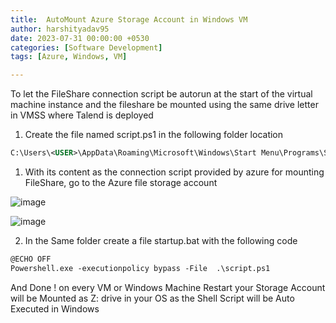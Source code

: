```yaml
---
title:  AutoMount Azure Storage Account in Windows VM
author: harshityadav95
date: 2023-07-31 00:00:00 +0530
categories: [Software Development]
tags: [Azure, Windows, VM]

---
```


To let the FileShare connection script be autorun at the start of the virtual machine instance and the fileshare be mounted using the same drive letter in VMSS where Talend is deployed

1. Create the file named script.ps1 in the following folder location

```xml
C:\Users\<USER>\AppData\Roaming\Microsoft\Windows\Start Menu\Programs\Startup
```

1. With its content as the connection script provided by azure for mounting FileShare, go to the Azure file storage account 

![image](https://github.com/harshityadav95/harshityadav95.github.io/assets/14792490/30f598ac-cec2-44e9-92c0-5a069de52359)

![image](https://github.com/harshityadav95/harshityadav95.github.io/assets/14792490/f55f8d42-9435-4bb2-9b3e-c2b7a82e7047)


2. In the Same folder create a file startup.bat with the following code

```xml
@ECHO OFF
Powershell.exe -executionpolicy bypass -File  .\script.ps1

```

And Done ! on every VM or Windows Machine Restart your Storage Account will be Mounted as Z: drive in your OS  as the Shell Script will be Auto Executed in Windows
